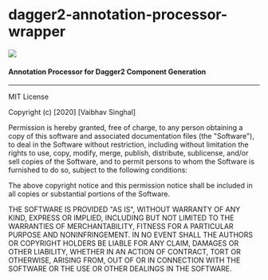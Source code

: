 # dagger2-annotation-processor-wrapper

[![](https://jitpack.io/v/v-singhal/dagger2-annotation-processor-wrapper.svg)](https://jitpack.io/#v-singhal/dagger2-annotation-processor-wrapper)

#### Annotation Processor for Dagger2 Component Generation

--------------------

MIT License

Copyright (c) [2020] [Vaibhav Singhal]

Permission is hereby granted, free of charge, to any person obtaining a copy
of this software and associated documentation files (the "Software"), to deal
in the Software without restriction, including without limitation the rights
to use, copy, modify, merge, publish, distribute, sublicense, and/or sell
copies of the Software, and to permit persons to whom the Software is
furnished to do so, subject to the following conditions:

The above copyright notice and this permission notice shall be included in all
copies or substantial portions of the Software.

THE SOFTWARE IS PROVIDED "AS IS", WITHOUT WARRANTY OF ANY KIND, EXPRESS OR
IMPLIED, INCLUDING BUT NOT LIMITED TO THE WARRANTIES OF MERCHANTABILITY,
FITNESS FOR A PARTICULAR PURPOSE AND NONINFRINGEMENT. IN NO EVENT SHALL THE
AUTHORS OR COPYRIGHT HOLDERS BE LIABLE FOR ANY CLAIM, DAMAGES OR OTHER
LIABILITY, WHETHER IN AN ACTION OF CONTRACT, TORT OR OTHERWISE, ARISING FROM,
OUT OF OR IN CONNECTION WITH THE SOFTWARE OR THE USE OR OTHER DEALINGS IN THE
SOFTWARE.
